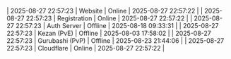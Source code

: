 | 2025-08-27 22:57:23 | Website | Online | 2025-08-27 22:57:22 |
| 2025-08-27 22:57:23 | Registration | Online | 2025-08-27 22:57:22 |
| 2025-08-27 22:57:23 | Auth Server | Offline | 2025-08-18 09:33:31 |
| 2025-08-27 22:57:23 | Kezan (PvE) | Offline | 2025-08-03 17:58:02 |
| 2025-08-27 22:57:23 | Gurubashi (PvP) | Offline | 2025-08-23 21:44:06 |
| 2025-08-27 22:57:23 | Cloudflare | Online | 2025-08-27 22:57:22 |
